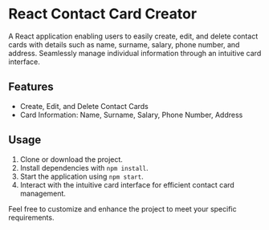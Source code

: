 # React Contact Card Creator

A React application enabling users to easily create, edit, and delete contact cards with details such as name, surname, salary, phone number, and address. 
Seamlessly manage individual information through an intuitive card interface.

## Features

- Create, Edit, and Delete Contact Cards
- Card Information: Name, Surname, Salary, Phone Number, Address

## Usage

1. Clone or download the project.
2. Install dependencies with `npm install`.
3. Start the application using `npm start`.
4. Interact with the intuitive card interface for efficient contact card management.

Feel free to customize and enhance the project to meet your specific requirements.
